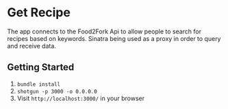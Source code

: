 Get Recipe
=============

The app connects to the Food2Fork Api to allow people to search for recipes based on keywords.
Sinatra being used as a proxy in order to query and receive data.

## Getting Started

1. `bundle install`
2. `shotgun -p 3000 -o 0.0.0.0`
3. Visit `http://localhost:3000/` in your browser
